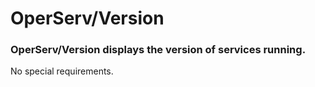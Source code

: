 # OperServ/Version
### OperServ/Version displays the version of services running.
<p>No special requirements.</p> 